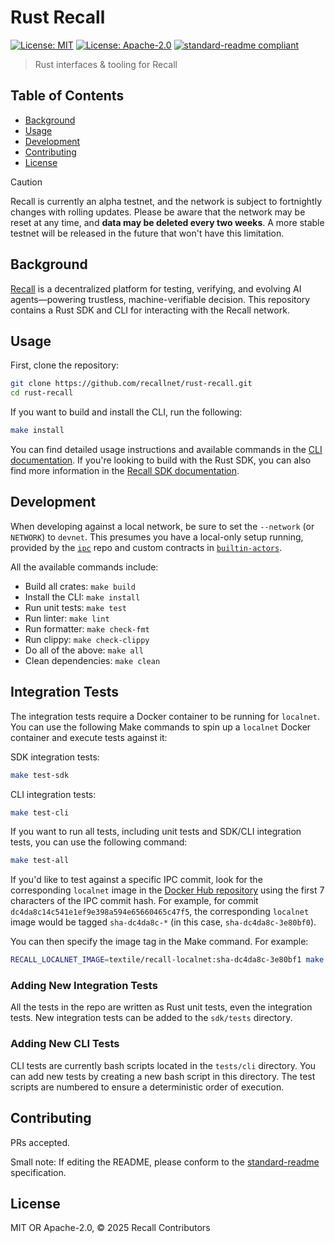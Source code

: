 # Rust Recall

[![License: MIT](https://img.shields.io/badge/License-MIT-yellow.svg)](./LICENSE)
[![License: Apache-2.0](https://img.shields.io/badge/License-Apache%202.0-blue.svg)](./LICENSE-APACHE)
[![standard-readme compliant](https://img.shields.io/badge/standard--readme-OK-green.svg)](https://github.com/RichardLitt/standard-readme)

> Rust interfaces & tooling for Recall

## Table of Contents

- [Background](#background)
- [Usage](#usage)
- [Development](#development)
- [Contributing](#contributing)
- [License](#license)

> [!CAUTION] 
> Recall is currently an alpha testnet, and the network is subject to fortnightly changes
> with rolling updates. Please be aware that the network may be reset at any time, and **data may be
> deleted every two weeks**. A more stable testnet will be released in the future that won't have
> this limitation.

## Background

[Recall](https://docs.recall.network/) is a decentralized platform for testing, verifying, and
evolving AI agents—powering trustless, machine-verifiable decision. This repository contains a Rust
SDK and CLI for interacting with the Recall network.

## Usage

First, clone the repository:

```bash
git clone https://github.com/recallnet/rust-recall.git
cd rust-recall
```

If you want to build and install the CLI, run the following:

```bash
make install
```

You can find detailed usage instructions and available commands in the
[CLI documentation](https://docs.recall.network/tools/cli). If you're looking to build with the Rust
SDK, you can also find more information in the
[Recall SDK documentation](https://docs.recall.network/tools/sdk/rust).

## Development

When developing against a local network, be sure to set the `--network` (or `NETWORK`) to `devnet`.
This presumes you have a local-only setup running, provided by the
[`ipc`](https://github.com/recallnet/ipc) repo and custom contracts in
[`builtin-actors`](https://github.com/recallnet/builtin-actors).

All the available commands include:

- Build all crates: `make build`
- Install the CLI: `make install`
- Run unit tests: `make test`
- Run linter: `make lint`
- Run formatter: `make check-fmt`
- Run clippy: `make check-clippy`
- Do all of the above: `make all`
- Clean dependencies: `make clean`

## Integration Tests

The integration tests require a Docker container to be running for `localnet`. You can use the following Make commands
to spin up a `localnet` Docker container and execute tests against it:

SDK integration tests:
```bash
make test-sdk
```

CLI integration tests:
```bash
make test-cli
```

If you want to run all tests, including unit tests and SDK/CLI integration tests, you can use the following command:
```bash
make test-all
```

If you'd like to test against a specific IPC commit, look for the corresponding `localnet` image in the
[Docker Hub repository](https://hub.docker.com/r/textile/recall-localnet/tags) using the first 7 characters of the IPC
commit hash. For example, for commit `dc4da8c14c541e1ef9e398a594e65660465c47f5`, the corresponding `localnet` image
would be tagged `sha-dc4da8c-*` (in this case, `sha-dc4da8c-3e80bf0`).

You can then specify the image tag in the Make command. For example:

```bash
RECALL_LOCALNET_IMAGE=textile/recall-localnet:sha-dc4da8c-3e80bf1 make test-sdk
```

### Adding New Integration Tests

All the tests in the repo are written as Rust unit tests, even the integration tests. New integration tests can be added
to the `sdk/tests` directory.

### Adding New CLI Tests

CLI tests are currently bash scripts located in the `tests/cli` directory. You can add new tests by creating a new bash
script in this directory. The test scripts are numbered to ensure a deterministic order of execution.

## Contributing

PRs accepted.

Small note: If editing the README, please conform to the
[standard-readme](https://github.com/RichardLitt/standard-readme) specification.

## License

MIT OR Apache-2.0, © 2025 Recall Contributors
